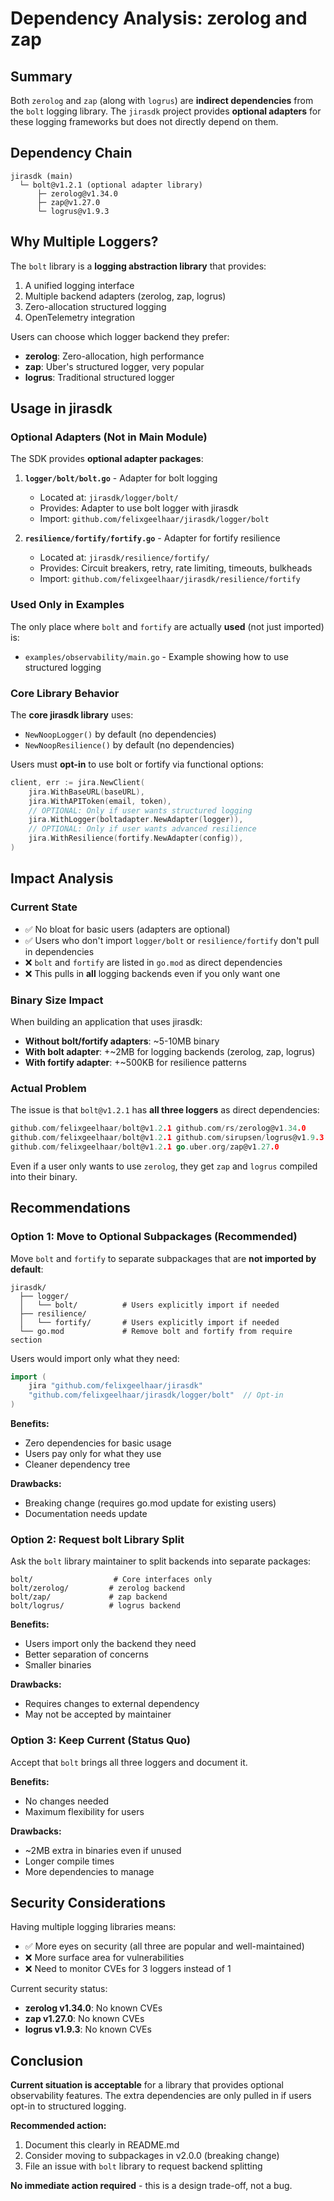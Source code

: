 # Dependency Analysis: zerolog and zap

## Summary

Both `zerolog` and `zap` (along with `logrus`) are **indirect dependencies** from the `bolt` logging library. The `jirasdk` project provides **optional adapters** for these logging frameworks but does not directly depend on them.

## Dependency Chain

```
jirasdk (main)
  └─ bolt@v1.2.1 (optional adapter library)
      ├─ zerolog@v1.34.0
      ├─ zap@v1.27.0
      └─ logrus@v1.9.3
```

## Why Multiple Loggers?

The `bolt` library is a **logging abstraction library** that provides:
1. A unified logging interface
2. Multiple backend adapters (zerolog, zap, logrus)
3. Zero-allocation structured logging
4. OpenTelemetry integration

Users can choose which logger backend they prefer:
- **zerolog**: Zero-allocation, high performance
- **zap**: Uber's structured logger, very popular
- **logrus**: Traditional structured logger

## Usage in jirasdk

### Optional Adapters (Not in Main Module)

The SDK provides **optional adapter packages**:

1. **`logger/bolt/bolt.go`** - Adapter for bolt logging
   - Located at: `jirasdk/logger/bolt/`
   - Provides: Adapter to use bolt logger with jirasdk
   - Import: `github.com/felixgeelhaar/jirasdk/logger/bolt`

2. **`resilience/fortify/fortify.go`** - Adapter for fortify resilience
   - Located at: `jirasdk/resilience/fortify/`
   - Provides: Circuit breakers, retry, rate limiting, timeouts, bulkheads
   - Import: `github.com/felixgeelhaar/jirasdk/resilience/fortify`

### Used Only in Examples

The only place where `bolt` and `fortify` are actually **used** (not just imported) is:
- `examples/observability/main.go` - Example showing how to use structured logging

### Core Library Behavior

The **core jirasdk library** uses:
- `NewNoopLogger()` by default (no dependencies)
- `NewNoopResilience()` by default (no dependencies)

Users must **opt-in** to use bolt or fortify via functional options:
```go
client, err := jira.NewClient(
    jira.WithBaseURL(baseURL),
    jira.WithAPIToken(email, token),
    // OPTIONAL: Only if user wants structured logging
    jira.WithLogger(boltadapter.NewAdapter(logger)),
    // OPTIONAL: Only if user wants advanced resilience
    jira.WithResilience(fortify.NewAdapter(config)),
)
```

## Impact Analysis

### Current State
- ✅ No bloat for basic users (adapters are optional)
- ✅ Users who don't import `logger/bolt` or `resilience/fortify` don't pull in dependencies
- ❌ `bolt` and `fortify` are listed in `go.mod` as direct dependencies
- ❌ This pulls in **all** logging backends even if you only want one

### Binary Size Impact

When building an application that uses jirasdk:
- **Without bolt/fortify adapters**: ~5-10MB binary
- **With bolt adapter**: +~2MB for logging backends (zerolog, zap, logrus)
- **With fortify adapter**: +~500KB for resilience patterns

### Actual Problem

The issue is that `bolt@v1.2.1` has **all three loggers** as direct dependencies:
```go
github.com/felixgeelhaar/bolt@v1.2.1 github.com/rs/zerolog@v1.34.0
github.com/felixgeelhaar/bolt@v1.2.1 github.com/sirupsen/logrus@v1.9.3
github.com/felixgeelhaar/bolt@v1.2.1 go.uber.org/zap@v1.27.0
```

Even if a user only wants to use `zerolog`, they get `zap` and `logrus` compiled into their binary.

## Recommendations

### Option 1: Move to Optional Subpackages (Recommended)

Move `bolt` and `fortify` to separate subpackages that are **not imported by default**:

```
jirasdk/
  ├── logger/
  │   └── bolt/          # Users explicitly import if needed
  ├── resilience/
  │   └── fortify/       # Users explicitly import if needed
  └── go.mod             # Remove bolt and fortify from require section
```

Users would import only what they need:
```go
import (
    jira "github.com/felixgeelhaar/jirasdk"
    "github.com/felixgeelhaar/jirasdk/logger/bolt"  // Opt-in
)
```

**Benefits:**
- Zero dependencies for basic usage
- Users pay only for what they use
- Cleaner dependency tree

**Drawbacks:**
- Breaking change (requires go.mod update for existing users)
- Documentation needs update

### Option 2: Request bolt Library Split

Ask the `bolt` library maintainer to split backends into separate packages:
```
bolt/                  # Core interfaces only
bolt/zerolog/         # zerolog backend
bolt/zap/             # zap backend
bolt/logrus/          # logrus backend
```

**Benefits:**
- Users import only the backend they need
- Better separation of concerns
- Smaller binaries

**Drawbacks:**
- Requires changes to external dependency
- May not be accepted by maintainer

### Option 3: Keep Current (Status Quo)

Accept that `bolt` brings all three loggers and document it.

**Benefits:**
- No changes needed
- Maximum flexibility for users

**Drawbacks:**
- ~2MB extra in binaries even if unused
- Longer compile times
- More dependencies to manage

## Security Considerations

Having multiple logging libraries means:
- ✅ More eyes on security (all three are popular and well-maintained)
- ❌ More surface area for vulnerabilities
- ❌ Need to monitor CVEs for 3 loggers instead of 1

Current security status:
- **zerolog v1.34.0**: No known CVEs
- **zap v1.27.0**: No known CVEs
- **logrus v1.9.3**: No known CVEs

## Conclusion

**Current situation is acceptable** for a library that provides optional observability features. The extra dependencies are only pulled in if users opt-in to structured logging.

**Recommended action:**
1. Document this clearly in README.md
2. Consider moving to subpackages in v2.0.0 (breaking change)
3. File an issue with `bolt` library to request backend splitting

**No immediate action required** - this is a design trade-off, not a bug.
